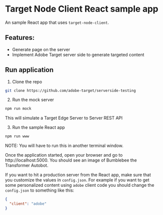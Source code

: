 # Target Node Client React sample app

An sample React app that uses `target-node-client`.

## Features:

- Generate page on the server
- Implement Adobe Target server side to generate targeted content

## Run application

1. Clone the repo
```bash
git clone https://github.com/adobe-target/serverside-testing
```

2. Run the mock server
```bash 
npm run mock
```
This will simulate a Target Edge Server to Server REST API 

3. Run the sample React app
```bash
npm run www
``` 
NOTE: You will have to run this in another terminal window.

Once the application started, open your browser and go to 
http://localhost:5000. You should see an image of Bumblebee the 
Transformer Autobot.

If you want to hit a production server from the React app, make sure 
that you customize the values in ```config.json```. For example if you 
want to get some personalized content using ```adobe``` client code you 
should change the ```config.json``` to something like this:
```json
{
  "client": "adobe"
}
```
